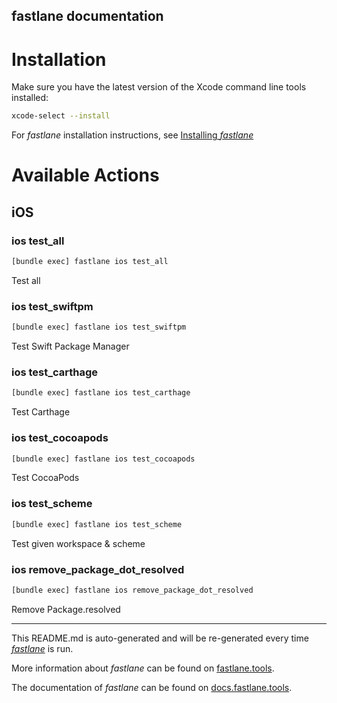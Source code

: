 fastlane documentation
----

# Installation

Make sure you have the latest version of the Xcode command line tools installed:

```sh
xcode-select --install
```

For _fastlane_ installation instructions, see [Installing _fastlane_](https://docs.fastlane.tools/#installing-fastlane)

# Available Actions

## iOS

### ios test_all

```sh
[bundle exec] fastlane ios test_all
```

Test all

### ios test_swiftpm

```sh
[bundle exec] fastlane ios test_swiftpm
```

Test Swift Package Manager

### ios test_carthage

```sh
[bundle exec] fastlane ios test_carthage
```

Test Carthage

### ios test_cocoapods

```sh
[bundle exec] fastlane ios test_cocoapods
```

Test CocoaPods

### ios test_scheme

```sh
[bundle exec] fastlane ios test_scheme
```

Test given workspace & scheme

### ios remove_package_dot_resolved

```sh
[bundle exec] fastlane ios remove_package_dot_resolved
```

Remove Package.resolved

----

This README.md is auto-generated and will be re-generated every time [_fastlane_](https://fastlane.tools) is run.

More information about _fastlane_ can be found on [fastlane.tools](https://fastlane.tools).

The documentation of _fastlane_ can be found on [docs.fastlane.tools](https://docs.fastlane.tools).
